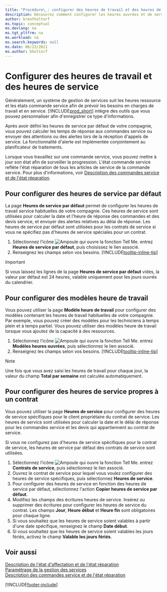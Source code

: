 ```yaml
---
title: "Procédure\_: configurer des heures de travail et des heures de service"
description: Découvrez comment configurer les heures ouvrées et de service pour calculer la date et le délai de réponse pour les commandes service et les devis.
author: brentholtorf
ms.topic: conceptual
ms.devlang: na
ms.tgt_pltfrm: na
ms.workload: na
ms.search.keywords: null
ms.date: 06/23/2021
ms.author: bholtorf
---
```

# <a name="set-up-work-hours-and-service-hours"></a>Configurer des heures de travail et des heures de service
Généralement, un système de gestion de services suit les heures ressource et les états commande service afin de prévoir les besoins en charges de travail et en service. [!INCLUDE[prod_short](includes/prod_short.md)] intègre des outils que vous pouvez personnaliser afin d'enregistrer ce type d'informations.  
  
Après avoir défini les heures de service par défaut de votre compagnie, vous pouvez calculer les temps de réponse aux commandes service ou envoyer des attentions ou des alertes lors de la réception d'appels de service. La fonctionnalité d'alerte est implémentée conjointement au planificateur de traitements.   
  
Lorsque vous travaillez sur une commande service, vous pouvez mettre à jour son état afin de surveiller la progression. L'état commande service reflète l'état réparation de tous les articles de service de la commande service. Pour plus d'informations, voir [Description des commandes service et de l'état réparation](service-order-repair-status.md). 

## <a name="to-set-up-default-service-hours"></a>Pour configurer des heures de service par défaut
La page **Heures de service par défaut** permet de configurer les heures de travail service habituelles de votre compagnie. Ces heures de service sont utilisées pour calculer la date et l'heure de réponse des commandes et des devis service, et envoyer des alertes relatives au délai de réponse. Les heures de service par défaut sont utilisées pour les contrats de service si vous ne spécifiez pas d'heures de service spéciales pour un contrat.  
  
1. Sélectionnez l’icône ![Ampoule qui ouvre la fonction Tell Me.](media/ui-search/search_small.png "Dites-moi ce que vous voulez faire") entrez **Heures de service par défaut**, puis choisissez le lien associé.  
2. Renseignez les champs selon vos besoins. [!INCLUDE[tooltip-inline-tip](includes/tooltip-inline-tip_md.md)]  
  
> [!IMPORTANT]  
>  Si vous laissez les lignes de la page **Heures de service par défaut** vides, la valeur par défaut est 24 heures, valable uniquement pour les jours ouvrés du calendrier.  
  
## <a name="to-set-up-work-hour-templates"></a>Pour configurer des modèles heure de travail
Vous pouvez utiliser la page **Modèle heure de travail** pour configurer des modèles contenant les heures de travail habituelles de votre compagnie. Par exemple, vous pouvez créer des modèles pour les techniciens à temps plein et à temps partiel. Vous pouvez utiliser des modèles heure de travail lorsque vous ajoutez de la capacité à des ressources.  
  
1. Sélectionnez l’icône ![Ampoule qui ouvre la fonction Tell Me.](media/ui-search/search_small.png "Dites-moi ce que vous voulez faire") entrez **Modèles heures ouvrées**, puis sélectionnez le lien associé.  
2. Renseignez les champs selon vos besoins. [!INCLUDE[tooltip-inline-tip](includes/tooltip-inline-tip_md.md)]  
  
> [!Note]
> Une fois que vous avez saisi les heures de travail pour chaque jour, la valeur du champ **Total par semaine** est calculée automatiquement.  

## <a name="to-set-up-contract-specific-service-hours"></a>Pour configurer des heures de service propres à un contrat
Vous pouvez utiliser la page **Heures de service** pour configurer des heures de service spécifiques pour le client propriétaire du contrat de service. Les heures de service sont utilisées pour calculer la date et le délai de réponse pour les commandes service et les devis qui appartiennent au contrat de service.  
  
Si vous ne configurez pas d'heures de service spécifiques pour le contrat de service, les heures de service par défaut des contrats de service sont utilisées.  
  
1. Sélectionnez l’icône ![Ampoule qui ouvre la fonction Tell Me.](media/ui-search/search_small.png "Dites-moi ce que vous voulez faire") entrez **Contrats de service**, puis sélectionnez le lien associé.  
2. Ouvrez le contrat de service pour lequel vous voulez configurer des heures de service spécifiques, puis sélectionnez **Heures de service**.  
4. Pour configurer des heures de service en fonction des heures de service par défaut, sélectionnez l'action **Copier heures de service par défaut**.  
5. Modifiez les champs des écritures heures de service. Insérez ou supprimer des écritures pour configurer les heures de service du contrat. Les champs **Jour**, **Heure début** et **Heure fin** sont obligatoires pour chaque ligne.  
6. Si vous souhaitez que les heures de service soient valables à partir d'une date spécifique, renseignez le champ **Date début**.  
7. Si vous souhaitez que les heures de service soient valables les jours fériés, activez le champ **Valable les jours fériés**.  

## <a name="see-also"></a>Voir aussi
[Description de l'état d'affectation et de l'état réparation](service-allocation-status-and-repair-status.md)  
[Paramétrage de la gestion des services](service-setup-service.md)  
[Description des commandes service et de l'état réparation](service-order-repair-status.md)  


[!INCLUDE[footer-include](includes/footer-banner.md)]

